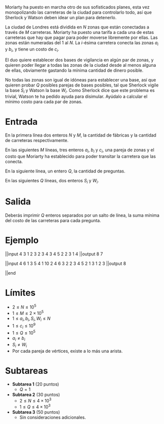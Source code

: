 Moriarty ha puesto en marcha otro de sus sofisticados planes, esta vez monopolizando las carreteras de la ciudad para controlarlo todo, así que Sherlock y Watson deben idear un plan para detenerlo.


La ciudad de Londres está dividida en $N$ zonas que están conectadas a través de $M$ carreteras. Moriarty ha puesto una tarifa a cada una de estas carreteras que hay que pagar para poder moverse libremente por ellas. Las zonas están numeradas del $1$ al $N$. La $i$-ésima carretera conecta las zonas $a_i$ y $b_i$, y tiene un costo de $c_i$.


El duo quiere establecer dos bases de vigilancia en algún par de zonas, y quieren poder llegar a todas las zonas de la ciudad desde al menos alguna de ellas, obviamente gastando la mínima cantidad de dinero posible.


No todas las zonas son igual de idóneas para establecer una base, así que quieren probar $Q$ posibles parejas de bases posibles, tal que Sherlock vigile la base $S_i$ y Watson la base $W_i$. Como Sherlock dice que este problema es trivial, Watson te ha pedido ayuda para disimular. Ayúdalo a calcular el mínimo costo para cada par de zonas.

# Entrada

En la primera línea dos enteros $N$ y $M$, la cantidad de fábricas y la cantidad de carreteras respectivamente.

En las siguientes $M$ líneas, tres enteros $a_i$, $b_i$ y $c_i$, una pareja de zonas y el costo que Moriarty ha establecido para poder transitar la carretera que las conecta.

En la siguiente línea, un entero $Q$, la cantidad de preguntas.

En las siguientes $Q$ líneas, dos enteros $S_i$ y $W_i$.

# Salida

Deberás imprimir $Q$ enteros separados por un salto de línea, la suma mínima del costo de las carreteras para cada pregunta.

# Ejemplo

||input
4 3
1 2 3
2 3 4
3 4 5
2
2 3
1 4
||output
8
7

||input
4 6
1 3 5
4 1 10
2 4 6
3 2 2
3 4 5
2 1 3
1
2 3
||output
8

||end

# Límites

- $2 \leq N \leq 10^5$
- $1 \leq M \leq 2 \times 10^5$
- $1 \leq a_i, b_i, S_i, W_i\leq N$
- $1 \leq c_i \leq 10^9$
- $1 \leq Q \leq 10^5$
- $a_i \neq b_i$
- $S_i \neq W_i$
- Por cada pareja de vértices, existe a lo más una arista.

# Subtareas

- **Subtarea 1** (20 puntos)
  - $Q = 1$
- **Subtarea 2** (30 puntos)
  - $2 \leq N \leq 4 \times 10^3$
  - $1 \leq Q \leq 4 \times 10^3$
- **Subtarea 3** (50 puntos)
  - Sin consideraciones adicionales.
